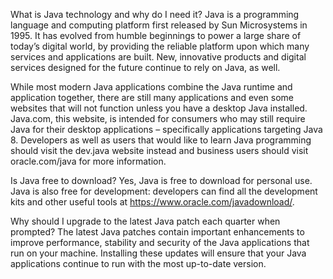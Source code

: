 What is Java technology and why do I need it?
Java is a programming language and computing platform first released by Sun Microsystems in 1995. It has evolved from humble beginnings to power a large share of today’s digital world, by providing the reliable platform upon which many services and applications are built. New, innovative products and digital services designed for the future continue to rely on Java, as well.

While most modern Java applications combine the Java runtime and application together, there are still many applications and even some websites that will not function unless you have a desktop Java installed. Java.com, this website, is intended for consumers who may still require Java for their desktop applications – specifically applications targeting Java 8. Developers as well as users that would like to learn Java programming should visit the dev.java website instead and business users should visit oracle.com/java for more information.

Is Java free to download?
Yes, Java is free to download for personal use.
Java is also free for development: developers can find all the development kits and other useful tools at https://www.oracle.com/javadownload/.

Why should I upgrade to the latest Java patch each quarter when prompted?
The latest Java patches contain important enhancements to improve performance, stability and security of the Java applications that run on your machine. Installing these updates will ensure that your Java applications continue to run with the most up-to-date version.
